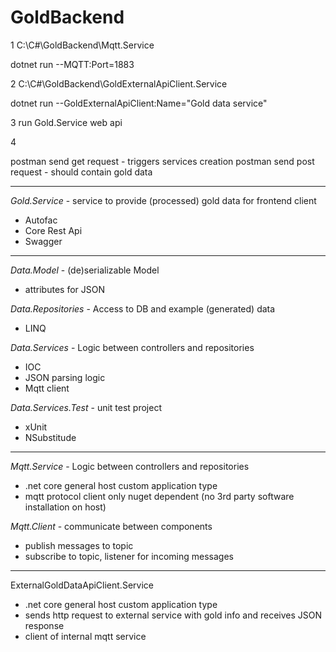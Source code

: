 # GoldBackend

1 C:\C#\GoldBackend\Mqtt.Service

dotnet run --MQTT:Port=1883

2 C:\C#\GoldBackend\GoldExternalApiClient.Service

dotnet run --GoldExternalApiClient:Name="Gold data service"

3 run Gold.Service web api

4

postman send get request - triggers services creation
postman send post request - should contain gold data

--------------------------------------------------------

*Gold.Service* - service to provide (processed) gold data for frontend client
- Autofac
- Core Rest Api
- Swagger

--------------------------------------------------------

*Data.Model* - (de)serializable Model
- attributes for JSON 

*Data.Repositories* - Access to DB and example (generated) data 
- LINQ

*Data.Services* - Logic between controllers and repositories
- IOC
- JSON parsing logic
- Mqtt client

*Data.Services.Test* - unit test project
- xUnit
- NSubstitude

--------------------------------------------------------

*Mqtt.Service* - Logic between controllers and repositories
- .net core general host custom application type
- mqtt protocol client only nuget dependent (no 3rd party software installation on host)

*Mqtt.Client* - communicate between components
- publish messages to topic
- subscribe to topic, listener for incoming messages 

--------------------------------------------------------

ExternalGoldDataApiClient.Service
- .net core general host custom application type
- sends http request to external service with gold info and receives JSON response
- client of internal mqtt service
